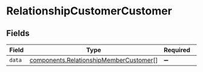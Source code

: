 # RelationshipCustomerCustomer


## Fields

| Field                                                                                        | Type                                                                                         | Required                                                                                     | Description                                                                                  |
| -------------------------------------------------------------------------------------------- | -------------------------------------------------------------------------------------------- | -------------------------------------------------------------------------------------------- | -------------------------------------------------------------------------------------------- |
| `data`                                                                                       | [components.RelationshipMemberCustomer](../../models/shared/relationshipmembercustomer.md)[] | :heavy_minus_sign:                                                                           | N/A                                                                                          |